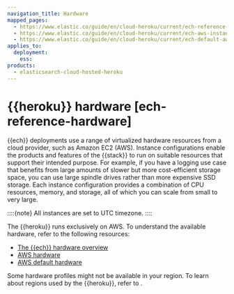 ```yaml
---
navigation_title: Hardware
mapped_pages:
  - https://www.elastic.co/guide/en/cloud-heroku/current/ech-reference-hardware.html
  - https://www.elastic.co/guide/en/cloud-heroku/current/ech-aws-instance-configuration.html
  - https://www.elastic.co/guide/en/cloud-heroku/current/ech-default-aws-configurations.html
applies_to:
  deployment:
    ess:
products:
  - elasticsearch-cloud-hosted-heroku
---
```


# {{heroku}} hardware [ech-reference-hardware]

{{ech}} deployments use a range of virtualized hardware resources from a cloud provider, such as Amazon EC2 (AWS). Instance configurations enable the products and features of the {{stack}} to run on suitable resources that support their intended purpose. For example, if you have a logging use case that benefits from large amounts of slower but more cost-efficient storage space, you can use large spindle drives rather than more expensive SSD storage. Each instance configuration provides a combination of CPU resources, memory, and storage, all of which you can scale from small to very large.

::::{note}
All instances are set to UTC timezone.
::::

The {{heroku}} runs exclusively on AWS. To understand the available hardware, refer to the following resources: 

* [The {{ech}} hardware overview](cloud://reference/cloud-hosted/hardware.md)
* [AWS hardware](cloud://reference/cloud-hosted/aws.md)
* [AWS default hardware](cloud://reference/cloud-hosted/aws-default.md)

Some hardware profiles might not be available in your region. To learn about regions used by the {{heroku}}, refer to [](/deploy-manage/deploy/elastic-cloud/heroku-reference-regions.md).